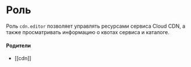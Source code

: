 # Роль

Роль `cdn.editor` позволяет управлять ресурсами сервиса Cloud CDN, а также просматривать информацию о квотах сервиса и каталоге.


#### Родители

- [[cdn]]
